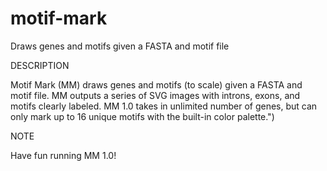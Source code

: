 # motif-mark
Draws genes and motifs given a FASTA and motif file

DESCRIPTION

Motif Mark (MM) draws genes and motifs (to scale) given a FASTA and motif file. 
MM outputs a series of SVG images with introns, exons, and motifs clearly labeled. 
MM 1.0 takes in unlimited number of genes, but can only mark up to 16 unique motifs with the built-in color palette.")

NOTE 

Have fun running MM 1.0! 
